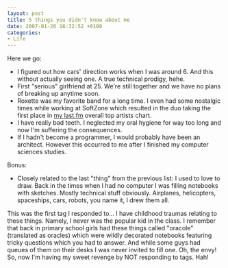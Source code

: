 ```yaml
---
layout: post
title: 5 things you didn't know about me
date: 2007-01-26 16:32:52 +0100
categories:
- Life
---
```

Here we go:

<ul>
<li>I figured out how cars' direction works when I was around 6. And this without actually seeing one. A true technical prodigy, hehe.</li>
<li>First "serious" girlfriend at 25. We're still together and we have no plans of breaking up anytime soon.</li>
<li>Roxette was my favorite band for a long time. I even had some nostalgic times while working at SoftZone which resulted in the duo taking the first place in <a href="http://www.last.fm/user/kitsched/">my last.fm</a> overall top artists chart.</li>
<li>I have really bad teeth. I neglected my oral hygiene for way too long and now I'm suffering the consequences.</li>
<li>If I hadn't become a programmer, I would probably have been an architect. However this occurred to me after I finished my computer sciences studies.</li>
</ul>
Bonus:

<ul>
<li>Closely related to the last "thing" from the previous list: I used to love to draw. Back in the times when I had no computer I was filling notebooks with sketches. Mostly technical stuff obviously. Airplanes, helicopters, spaceships, cars, robots, you name it, I drew them all.</li>
</ul>
This was the first tag I responded to... I have childhood traumas relating to these things. Namely, I never was the popular kid in the class. I remember that back in primary school girls had these things called "oracole" (translated as oracles) which were wildly decorated notebooks featuring tricky questions which you had to answer. And while some guys had queues of them on their desks I was never invited to fill one. Oh, the envy! So, now I'm having my sweet revenge by NOT responding to tags. Hah!
